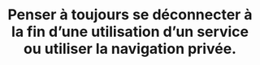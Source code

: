 ---
category: category-nGkbk6oSlC5_p3eqoXX2o
definitions:
- definition-HPMF0Mel5av8XGlTWPWlJ
risk: 'Permettre à une personne extérieure d’utiliser la session ouverte pour accéder
  aux comptes. '
title: Penser à toujours se déconnecter à la fin d’une utilisation d’un service ou
  utiliser la navigation privée.
uuid: good-practice-aftPLQAyGEM-r4TfDuIEF
visibleInCms: true
vulnerability: Rester connecté à ses comptes après utilisation sur un ordinateur partagé.
---